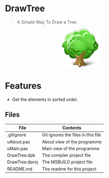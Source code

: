 # DrawTree
> A Simple Way To Draw a Tree.   

<p align="Center">
<img src=DrawTree_.png>
<p/>



# Features  
- Get the elements in sorted order.






## Files

| File | Contents | 
| --- | --- |
| .gitignore | Git ignores the files in this file |
| uAbout.pas | About view of the programme |
| uMain.pas | Main view of the programme |
| DrawTree.dpk | The compiler project file |
| DrawTree.dproj | The MSBUILD project file |
| README.md | The readme for this project |



